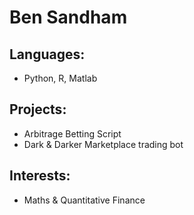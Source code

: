 # Ben Sandham 

## Languages: 
  - Python, R, Matlab
## Projects: 
  - Arbitrage Betting Script
  - Dark & Darker Marketplace trading bot
## Interests: 
  - Maths & Quantitative Finance
